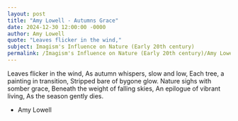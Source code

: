 ```yaml
---
layout: post
title: "Amy Lowell - Autumns Grace"
date: 2024-12-30 12:00:00 -0000
author: Amy Lowell
quote: "Leaves flicker in the wind,"
subject: Imagism's Influence on Nature (Early 20th century)
permalink: /Imagism's Influence on Nature (Early 20th century)/Amy Lowell/Amy Lowell - Autumns Grace
---
```


Leaves flicker in the wind,
As autumn whispers, slow and low,
Each tree, a painting in transition,
Stripped bare of bygone glow.
Nature sighs with somber grace,
Beneath the weight of falling skies,
An epilogue of vibrant living,
As the season gently dies.

- Amy Lowell
